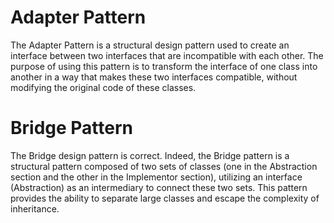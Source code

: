 # Adapter Pattern
The Adapter Pattern is a structural design pattern used to create an interface between two interfaces that are incompatible with each other. The purpose of using this pattern is to transform the interface of one class into another in a way that makes these two interfaces compatible, without modifying the original code of these classes.



# Bridge Pattern
The Bridge design pattern is correct. Indeed, the Bridge pattern is a structural pattern composed of two sets of classes (one in the Abstraction section and the other in the Implementor section), utilizing an interface (Abstraction) as an intermediary to connect these two sets. This pattern provides the ability to separate large classes and escape the complexity of inheritance.
